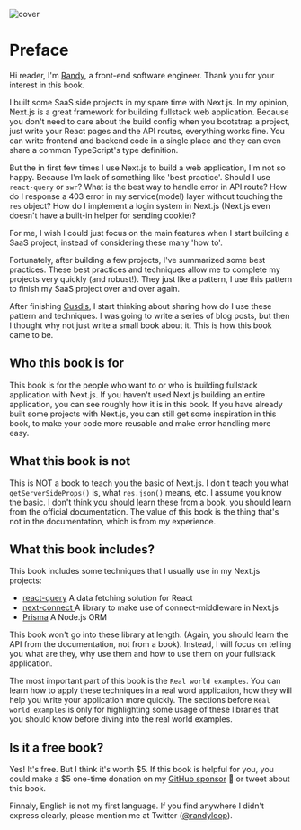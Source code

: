 ![cover](/assets/cover.png)

# Preface

Hi reader, I'm [Randy](https://github.com/djyde), a front-end software engineer. Thank you for your interest in this book.

I built some SaaS side projects in my spare time with Next.js. In my opinion, Next.js is a great framework for building fullstack web application. Because you don't need to care about the build config when you bootstrap a project, just write your React pages and the API routes, everything works fine. You can write frontend and backend code in a single place and they can even share a common TypeScript's type definition.

But the in first few times I use Next.js to build a web application, I'm not so happy. Because I'm lack of something like 'best practice'. Should I use `react-query` or `swr`? What is the best way to handle error in API route? How do I response a 403 error in my service(model) layer without touching the `res` object? How do I implement a login system in Next.js (Next.js even doesn't have a built-in helper for sending cookie)?

For me, I wish I could just focus on the main features when I start building a SaaS project, instead of considering these many 'how to'.

Fortunately, after building a few projects, I've summarized some best practices. These best practices and techniques allow me to complete my projects very quickly (and robust!). They just like a pattern, I use this pattern to finish my SaaS project over and over again.

After finishing [Cusdis](https://cusdis.com), I start thinking about sharing how do I use these pattern and techniques. I was going to write a series of blog posts, but then I thought why not just write a small book about it. This is how this book came to be.

## Who this book is for

This book is for the people who want to or who is building fullstack application with Next.js. If you haven't used Next.js building an entire application, you can see roughly how it is in this book. If you have already built some projects with Next.js, you can  still get some inspiration in this book, to make your code more reusable and make error handling more easy.

## What this book is not

This is NOT a book to teach you the basic of Next.js. I don't teach you what `getServerSideProps()` is, what `res.json()` means, etc. I assume you know the basic. I don't think you should learn these from a book, you should learn from the official documentation. The value of this book is the thing that's not in the documentation, which is from my experience.

## What this book includes?

This book includes some techniques that I usually use in my Next.js projects:

- [react-query](https://react-query.tanstack.com/) A data fetching solution for React
- [next-connect ](https://github.com/hoangvvo/next-connect) A library to make use of connect-middleware in Next.js
- [Prisma](https://prisma.io) A Node.js ORM

This book won't go into these library at length. (Again, you should learn the API from the documentation, not from a book). Instead, I will focus on telling you what are they, why use them and how to use them on your fullstack application.

The most important part of this book is the `Real world examples`. You can learn how to apply these techniques in a real word application, how they will help you write your application more quickly. The sections before `Real world examples` is only for highlighting some usage of these libraries that you should know before diving into the real world examples.

## Is it a free book?

Yes! It's free. But I think it's worth $5. If this book is helpful for you, you could make a $5 one-time donation on my [GitHub sponsor](https://github.com/sponsors/djyde) 💖 or tweet about this book.

Finnaly, English is not my first language. If you find anywhere I didn't express clearly, please mention me at Twitter ([@randyloop](https://twitter.com/randyloop)). 
